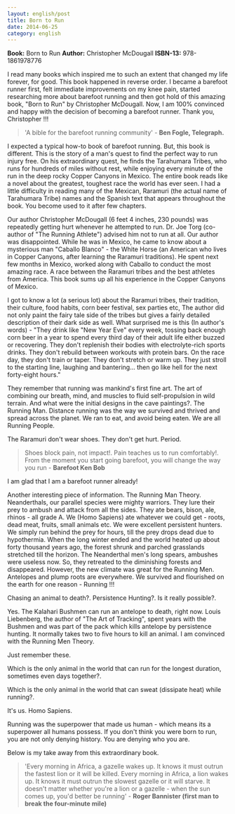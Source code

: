 ```yaml
---
layout: english/post
title: Born to Run
date: 2014-06-25
category: english
---
```


**Book:** Born to Run
**Author:** Christopher McDougall
**ISBN-13:** 978-1861978776

I read many books which inspired me to such an extent that changed my life forever, for good. This book happened in reverse order. I became a barefoot runner first, felt immediate improvements on my knee pain, started researching more about barefoot running and then got hold of this amazing book, "Born to Run" by Christopher McDougall. Now, I am 100% convinced and happy with the decision of becoming a barefoot runner. Thank you, Christopher !!!

> 'A bible for the barefoot running community' - **Ben Fogle, Telegraph.**

I expected a typical how-to book of barefoot running. But, this book is different. This is the story of a man's quest to find the perfect way to run injury free. On his extraordinary quest, he finds the Tarahumara Tribes, who runs for hundreds of miles without rest, while enjoying every minute of the run in the deep rocky Copper Canyons in Mexico. The entire book reads like a novel about the greatest, toughest race the world has ever seen. I had a little difficulty in reading many of the Mexican, Raramuri (the actual name of Tarahumara Tribe) names and the Spanish text that appears throughout the book. You become used to it after few chapters.

Our author Christopher McDougall (6 feet 4 inches, 230 pounds) was repeatedly getting hurt whenever he attempted to run. Dr. Joe Torg (co-author of "The Running Athlete") advised him not to run at all. Our author was disappointed. While he was in Mexico, he came to know about a mysterious man "Caballo Blanco" - the White Horse (an American who lives in Copper Canyons, after learning the Raramuri traditions). He spent next few months in Mexico, worked along with Caballo to conduct the most amazing race. A race between the Raramuri tribes and the best athletes from America. This book sums up all his experience in the Copper Canyons of Mexico.

I got to know a lot (a serious lot) about the Raramuri tribes, their tradition, their culture, food habits, corn beer festival, sex parties etc, The author did not only paint the fairy tale side of the tribes but gives a fairly detailed description of their dark side as well. What surprised me is this (In author's words) - "They drink like "New Year Eve" every week, tossing back enough corn beer in a year to spend every third day of their adult life either buzzed or recovering. They don't replenish their bodies with electrolyte-rich sports drinks. They don't rebuild between workouts with protein bars. On the race day, they don't train or taper. They don't stretch or warm up. They just stroll to the starting line, laughing and bantering... then go like hell for the next forty-eight hours."

They remember that running was mankind's first fine art. The art of combining our breath, mind, and muscles to fluid self-propulsion in wild terrain. And what were the initial designs in the cave paintings?. The Running Man. Distance running was the way we survived and thrived and spread across the planet. We ran to eat, and avoid being eaten. We are all Running People.

The Raramuri don't wear shoes. They don't get hurt. Period.

> Shoes block pain, not impact!. Pain teaches us to run comfortably!. From the moment you start going barefoot, you will change the way you run - **Barefoot Ken Bob**

I am glad that I am a barefoot runner already!

Another interesting piece of information. The Running Man Theory. Neanderthals, our parallel species were mighty warriors. They lure their prey to ambush and attack from all the sides. They ate bears, bison, ale, rhinos - all grade A. We (Homo Sapiens) ate whatever we could get - roots, dead meat, fruits, small animals etc. We were excellent persistent hunters. We simply run behind the prey for hours, till the prey drops dead due to hypothermia. When the long winter ended and the world heated up about forty thousand years ago, the forest shrunk and parched grasslands stretched till the horizon. The Neanderthal men's long spears, ambushes were useless now. So, they retreated to the diminishing forests and disappeared. However, the new climate was great for the Running Men. Antelopes and plump roots are everywhere. We survived and flourished on the earth for one reason - Running !!!

Chasing an animal to death?. Persistence Hunting?. Is it really possible?.

Yes. The Kalahari Bushmen can run an antelope to death, right now. Louis Liebenberg, the author of "The Art of Tracking", spent years with the Bushmen and was part of the pack which kills antelope by persistence hunting. It normally takes two to five hours to kill an animal. I am convinced with the Running Men Theory.

Just remember these.

Which is the only animal in the world that can run for the longest duration, sometimes even days together?.

Which is the only animal in the world that can sweat (dissipate heat) while running?.

It's us. Homo Sapiens.

Running was the superpower that made us human - which means its a superpower all humans possess. If you don't think you were born to run, you are not only denying history. You are denying who you are.

Below is my take away from this extraordinary book.

> 'Every morning in Africa, a gazelle wakes up. It knows it must outrun the fastest lion or it will be killed.  Every morning in Africa, a lion wakes up. It knows it must outrun the slowest gazelle or it will starve. It doesn't matter whether you're a lion or a gazelle - when the sun comes up, you'd better be running' - **Roger Bannister (first man to break the four-minute mile)**
